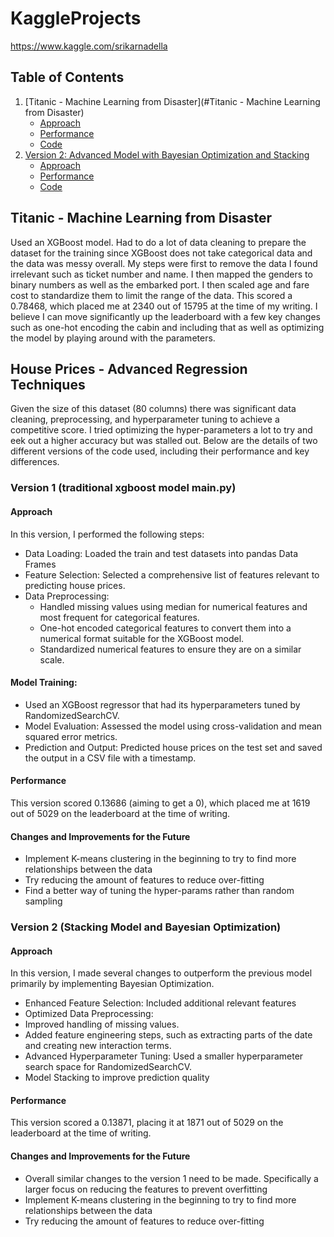 # KaggleProjects
https://www.kaggle.com/srikarnadella

## Table of Contents
1. [Titanic - Machine Learning from Disaster](#Titanic - Machine Learning from Disaster)
    - [Approach](#approach)
    - [Performance](#performance)
    - [Code](#code)
2. [Version 2: Advanced Model with Bayesian Optimization and Stacking](#version-2-advanced-model-with-bayesian-optimization-and-stacking)
    - [Approach](#approach-1)
    - [Performance](#performance-1)
    - [Code](#code-1)


## Titanic - Machine Learning from Disaster
Used an XGBoost model. Had to do a lot of data cleaning to prepare the dataset for the training since XGBoost does not take categorical data and the data was messy overall. My steps were first to remove the data I found irrelevant such as ticket number and name. I then mapped the genders to binary numbers as well as the embarked port. I then scaled age and fare cost to standardize them to limit the range of the data. This scored a 0.78468, which placed me at 2340 out of 15795 at the time of my writing. I believe I can move significantly up the leaderboard with a few key changes such as one-hot encoding the cabin and including that as well as optimizing the model by playing around with the parameters.


## House Prices - Advanced Regression Techniques
Given the size of this dataset (80 columns) there was significant data cleaning, preprocessing, and hyperparameter tuning to achieve a competitive score. I tried optimizing the hyper-parameters a lot to try and eek out a higher accuracy but was stalled out. Below are the details of two different versions of the code used, including their performance and key differences.

### Version 1 (traditional xgboost model main.py)
#### Approach
In this version, I performed the following steps:
* Data Loading: Loaded the train and test datasets into pandas Data Frames
* Feature Selection: Selected a comprehensive list of features relevant to predicting house prices.
* Data Preprocessing: 
  * Handled missing values using median for numerical features and most frequent for categorical features.
  * One-hot encoded categorical features to convert them into a numerical format suitable for the XGBoost model.
  * Standardized numerical features to ensure they are on a similar scale.

#### Model Training:
* Used an XGBoost regressor that had its hyperparameters tuned by RandomizedSearchCV.
* Model Evaluation: Assessed the model using cross-validation and mean squared error metrics.
* Prediction and Output: Predicted house prices on the test set and saved the output in a CSV file with a timestamp.

#### Performance
This version scored 0.13686 (aiming to get a 0), which placed me at 1619 out of 5029 on the leaderboard at the time of writing.

#### Changes and Improvements for the Future
* Implement K-means clustering in the beginning to try to find more relationships between the data
* Try reducing the amount of features to reduce over-fitting
* Find a better way of tuning the hyper-params rather than random sampling

### Version 2 (Stacking Model and Bayesian Optimization)
#### Approach
In this version, I made several changes to outperform the previous model primarily by implementing Bayesian Optimization.

* Enhanced Feature Selection: Included additional relevant features
* Optimized Data Preprocessing:
 * Improved handling of missing values.
 * Added feature engineering steps, such as extracting parts of the date and creating new interaction terms.
* Advanced Hyperparameter Tuning: Used a smaller hyperparameter search space for RandomizedSearchCV.
* Model Stacking to improve prediction quality

#### Performance
This version scored a 0.13871, placing it at 1871 out of 5029 on the leaderboard at the time of writing. 

#### Changes and Improvements for the Future
* Overall similar changes to the version 1 need to be made. Specifically a larger focus on reducing the features to prevent overfitting
* Implement K-means clustering in the beginning to try to find more relationships between the data
* Try reducing the amount of features to reduce over-fitting
